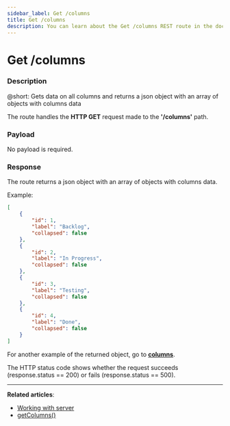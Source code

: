 ```yaml
---
sidebar_label: Get /columns
title: Get /columns
description: You can learn about the Get /columns REST route in the documentation of the DHTMLX JavaScript Kanban library. Browse developer guides and API reference, try out code examples and live demos, and download a free 30-day evaluation version of DHTMLX Kanban.
---
```


# Get /columns

### Description

@short: Gets data on all columns and returns a json object with an array of objects with columns data

The route handles the **HTTP GET** request made to the **'/columns'** path.

### Payload

No payload is required.


### Response

The route returns a json object with an array of objects with columns data. 

Example:

~~~json
[
    {
        "id": 1,
        "label": "Backlog",
        "collapsed": false
    },
    {
        "id": 2,
        "label": "In Progress",
        "collapsed": false
    },
    {
        "id": 3,
        "label": "Testing",
        "collapsed": false
    },
    {
        "id": 4,
        "label": "Done",
        "collapsed": false
    }
]
~~~

For another example of the returned object, go to [**columns**](api/config/js_kanban_columns_config.md).

The HTTP status code shows whether the request succeeds (response.status == 200) or fails (response.status == 500).

---

**Related articles**: 
- [Working with server](guides/working_with_server.md)
- [getColumns()](api/provider/rest_methods/js_kanban_getcolumns_method.md)
